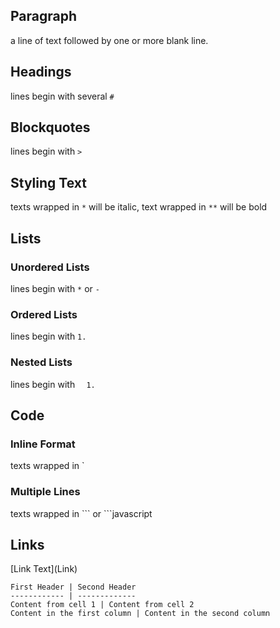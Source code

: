 ## Paragraph
a line of text followed by one or more blank line.

## Headings
lines begin with several `#`

## Blockquotes
lines begin with `>`

## Styling Text
texts wrapped in `*` will be italic, text wrapped in `**` will be bold

## Lists
### Unordered Lists
lines begin with `*` or `-`

### Ordered Lists
lines begin with `1.`

### Nested Lists
lines begin with `  1.`

## Code
### Inline Format
texts wrapped in \`

### Multiple Lines
texts wrapped in \`\`\`
or \`\`\`javascript

## Links
\[Link Text\]\(Link\)

```
First Header | Second Header
------------ | -------------
Content from cell 1 | Content from cell 2
Content in the first column | Content in the second column
```
